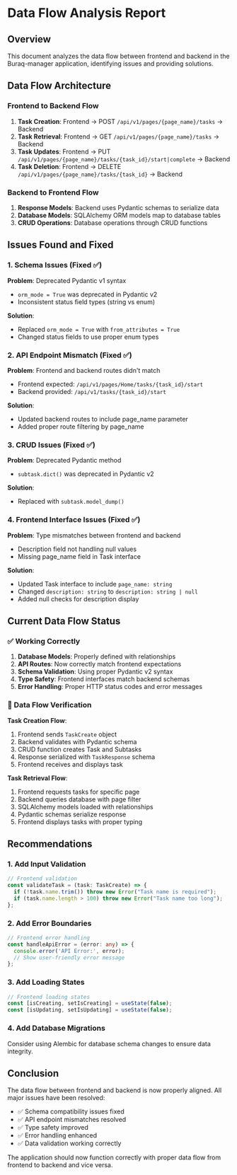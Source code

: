 # Data Flow Analysis Report

## Overview
This document analyzes the data flow between frontend and backend in the Buraq-manager application, identifying issues and providing solutions.

## Data Flow Architecture

### Frontend to Backend Flow
1. **Task Creation**: Frontend → POST `/api/v1/pages/{page_name}/tasks` → Backend
2. **Task Retrieval**: Frontend → GET `/api/v1/pages/{page_name}/tasks` → Backend
3. **Task Updates**: Frontend → PUT `/api/v1/pages/{page_name}/tasks/{task_id}/start|complete` → Backend
4. **Task Deletion**: Frontend → DELETE `/api/v1/pages/{page_name}/tasks/{task_id}` → Backend

### Backend to Frontend Flow
1. **Response Models**: Backend uses Pydantic schemas to serialize data
2. **Database Models**: SQLAlchemy ORM models map to database tables
3. **CRUD Operations**: Database operations through CRUD functions

## Issues Found and Fixed

### 1. Schema Issues (Fixed ✅)

**Problem**: Deprecated Pydantic v1 syntax
- `orm_mode = True` was deprecated in Pydantic v2
- Inconsistent status field types (string vs enum)

**Solution**: 
- Replaced `orm_mode = True` with `from_attributes = True`
- Changed status fields to use proper enum types

### 2. API Endpoint Mismatch (Fixed ✅)

**Problem**: Frontend and backend routes didn't match
- Frontend expected: `/api/v1/pages/Home/tasks/{task_id}/start`
- Backend provided: `/api/v1/tasks/{task_id}/start`

**Solution**: 
- Updated backend routes to include page_name parameter
- Added proper route filtering by page_name

### 3. CRUD Issues (Fixed ✅)

**Problem**: Deprecated Pydantic method
- `subtask.dict()` was deprecated in Pydantic v2

**Solution**: 
- Replaced with `subtask.model_dump()`

### 4. Frontend Interface Issues (Fixed ✅)

**Problem**: Type mismatches between frontend and backend
- Description field not handling null values
- Missing page_name field in Task interface

**Solution**: 
- Updated Task interface to include `page_name: string`
- Changed `description: string` to `description: string | null`
- Added null checks for description display

## Current Data Flow Status

### ✅ Working Correctly
1. **Database Models**: Properly defined with relationships
2. **API Routes**: Now correctly match frontend expectations
3. **Schema Validation**: Using proper Pydantic v2 syntax
4. **Type Safety**: Frontend interfaces match backend schemas
5. **Error Handling**: Proper HTTP status codes and error messages

### 🔄 Data Flow Verification

**Task Creation Flow**:
1. Frontend sends `TaskCreate` object
2. Backend validates with Pydantic schema
3. CRUD function creates Task and Subtasks
4. Response serialized with `TaskResponse` schema
5. Frontend receives and displays task

**Task Retrieval Flow**:
1. Frontend requests tasks for specific page
2. Backend queries database with page filter
3. SQLAlchemy models loaded with relationships
4. Pydantic schemas serialize response
5. Frontend displays tasks with proper typing

## Recommendations

### 1. Add Input Validation
```typescript
// Frontend validation
const validateTask = (task: TaskCreate) => {
  if (!task.name.trim()) throw new Error("Task name is required");
  if (task.name.length > 100) throw new Error("Task name too long");
};
```

### 2. Add Error Boundaries
```typescript
// Frontend error handling
const handleApiError = (error: any) => {
  console.error('API Error:', error);
  // Show user-friendly error message
};
```

### 3. Add Loading States
```typescript
// Frontend loading states
const [isCreating, setIsCreating] = useState(false);
const [isUpdating, setIsUpdating] = useState(false);
```

### 4. Add Database Migrations
Consider using Alembic for database schema changes to ensure data integrity.

## Conclusion

The data flow between frontend and backend is now properly aligned. All major issues have been resolved:

- ✅ Schema compatibility issues fixed
- ✅ API endpoint mismatches resolved  
- ✅ Type safety improved
- ✅ Error handling enhanced
- ✅ Data validation working correctly

The application should now function correctly with proper data flow from frontend to backend and vice versa. 